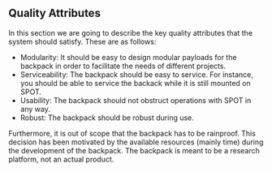 ## Quality Attributes

In this section we are going to describe the key quality attributes that the system should satisfy. These are as follows:

* Modularity: It should be easy to design modular payloads for the backpack in order to facilitate the needs of different projects.
* Serviceability: The backpack should be easy to service. For instance, you should be able to service the backack while it is still mounted on SPOT.
* Usability: The backpack should not obstruct operations with SPOT in any way.
* Robust: The backpack should be robust during use.

Furthermore, it is out of scope that the backpack has to be rainproof. This decision has been motivated by the available resources (mainly time) during the development of the backpack. The backpack is meant to be a research  platform, not an actual product.
